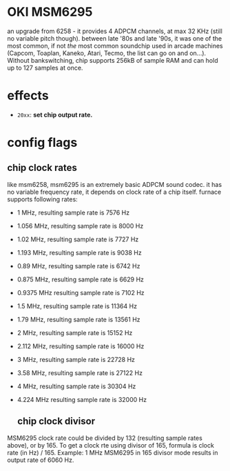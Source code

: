 # OKI MSM6295

an upgrade from 6258 - it provides 4 ADPCM channels, at max 32 KHz (still no variable pitch though). between late '80s and late '90s, it was one of the most common, if not _the_ most common soundchip used in arcade machines (Capcom, Toaplan, Kaneko, Atari, Tecmo, the list can go on and on...). Without bankswitching, chip supports 256kB of sample RAM and can hold up to 127 samples at once.

# effects

- `20xx`: **set chip output rate.**
# config flags
## chip clock rates
like msm6258, msm6295 is an extremely basic ADPCM sound codec. it has no variable frequency rate, it depends on clock rate of a chip itself. furnace supports following rates:

- 1 MHz, resulting sample rate is 7576 Hz
- 1.056 MHz, resulting sample rate is 8000 Hz
- 1.02 MHz, resulting sample rate is 7727 Hz
- 1.193 MHz, resulting sample rate is 9038 Hz
- 0.89 MHz, resulting sample rate is 6742 Hz
- 0.875 MHz, resulting sample rate is 6629 Hz
- 0.9375 MHz  resulting sample rate is 7102 Hz
- 1.5 MHz, resulting sample rate is 11364 Hz
- 1.79 MHz, resulting sample rate is 13561 Hz
- 2 MHz, resulting sample rate is 15152 Hz 
- 2.112 MHz, resulting sample rate is 16000 Hz
- 3 MHz, resulting sample rate is 22728 Hz
- 3.58 MHz, resulting sample rate is 27122 Hz
- 4 MHz, resulting sample rate is 30304 Hz
- 4.224 MHz resulting sample rate is 32000 Hz

  ## chip clock divisor

MSM6295 clock rate could be divided by 132 (resulting sample rates above), or by 165. To get a clock rte using divisor of 165, formula is clock rate (in Hz) / 165. Example: 1 MHz MSM6295 in 165 divisor mode results in output rate of 6060 Hz.
